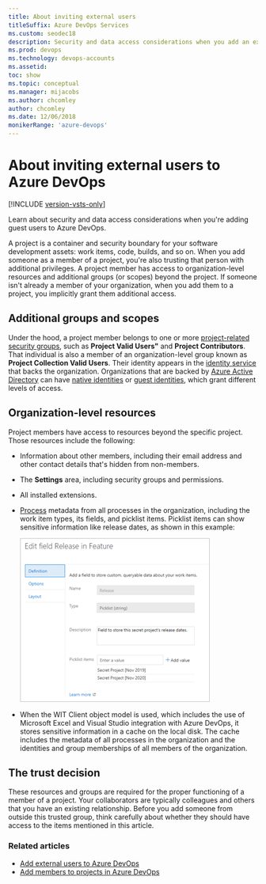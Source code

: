 ```yaml
---
title: About inviting external users
titleSuffix: Azure DevOps Services
ms.custom: seodec18
description: Security and data access considerations when you add an external or outside user to Azure DevOps
ms.prod: devops
ms.technology: devops-accounts
ms.assetid: 
toc: show
ms.topic: conceptual
ms.manager: mijacobs
ms.author: chcomley
author: chcomley
ms.date: 12/06/2018
monikerRange: 'azure-devops'
---
```


# About inviting external users to Azure DevOps

[!INCLUDE [version-vsts-only](../../includes/version-vsts-only.md)]

Learn about security and data access considerations when you're adding guest users to Azure DevOps.

A project is a container and security boundary for your software development assets: work items, code, builds, and so on. When you add someone as a member of a project, you're also trusting that person with additional privileges. A project member has access to organization-level resources and additional groups (or scopes) beyond the project. If someone isn't already a member of your organization, when you add them to a project, you implicitly grant them additional access.

## Additional groups and scopes

Under the hood, a project member belongs to one or more [project-related security groups](../security/about-security-identity.md#security-groups-and-permissions), such as **Project Valid Users"** and **Project Contributors**. That individual is also a member of an organization-level group known as **Project Collection Valid Users**. Their identity appears in the [identity service](../security/about-security-identity.md#authentication) that backs the organization. Organizations that are backed by [Azure Active Directory](/azure/active-directory/) can have [native identities](/azure/active-directory/add-users-azure-active-directory) or [guest identities](/azure/active-directory/active-directory-b2b-what-is-azure-ad-b2b), which grant different levels of access.

## Organization-level resources

Project members have access to resources beyond the specific project. Those resources include the following:

* Information about other members, including their email address and other contact details that's hidden from non-members.
* The **Settings** area, including security groups and permissions.
* All installed extensions.
* [Process](../settings/work/manage-process.md) metadata from all processes in the organization, including the work item types, its fields, and picklist items. Picklist items can show sensitive information like release dates, as shown in this example:

   ![Edit the private release dates field](../projects/media/edit-field-release-in-feature.png)

* When the WIT Client object model is used, which includes the use of Microsoft Excel and Visual Studio integration with Azure DevOps, it stores sensitive information in a cache on the local disk. The cache includes the metadata of all processes in the organization and the identities and group memberships of all members of the organization.

## The trust decision

These resources and groups are required for the proper functioning of a member of a project. Your collaborators are typically colleagues and others that you have an existing relationship. Before you add someone from outside this trusted group, think carefully about whether they should have access to the items mentioned in this article.

### Related articles

* [Add external users to Azure DevOps](add-external-user.md)
* [Add members to projects in Azure DevOps](add-team-members.md)
